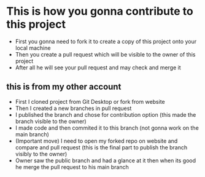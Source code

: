 # This is how you gonna contribute to this project
- First you gonna need to fork it to create a copy of this project onto your local machine
- Then you create a pull request which will be visible to the owner of this project
- After all he will see your pull request and may check and merge it

## this is from my other account 
- First I cloned project from Git Desktop or fork from website
- Then I created a new branches in pull request
- I published the branch and chose for contribution option (this made the branch visible to the owner)
- I made code and then commited it to this branch (not gonna work on the main branch)
- (Important move) I need to open my forked repo on website and compare and pull request (this is the final part to publish the branch visibly to the owner)
- Owner saw the public branch and had a glance at it then when its good he merge the pull request to his main branch